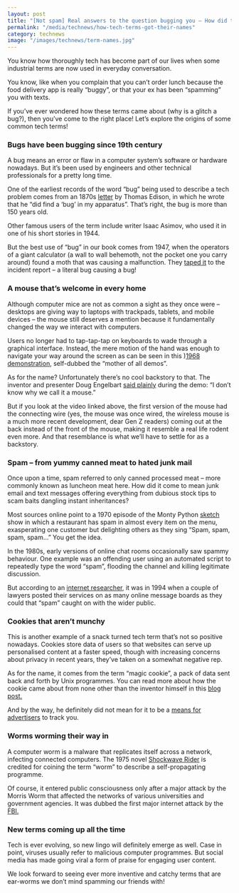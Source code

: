 ```yaml
---
layout: post
title: "[Not spam] Real answers to the question bugging you – How did tech terms get their names?"
permalink: "/media/technews/how-tech-terms-got-their-names"
category: technews
image: "/images/technews/term-names.jpg"
---
```


  
You know how thoroughly tech has become part of our lives when some industrial terms are now used in everyday conversation. 

You know, like when you complain that you can’t order lunch because the food delivery app is really “buggy”, or that your ex has been “spamming” you with texts. 

If you’ve ever wondered how these terms came about (why is a glitch a bug?), then you’ve come to the right place! Let’s explore the origins of some common tech terms!

### Bugs have been bugging since 19th century

A bug means an error or flaw in a computer system’s software or hardware nowadays. But it’s been used by engineers and other technical professionals for a pretty long time. 

One of the earliest records of the word “bug” being used to describe a tech problem comes from an 1870s [letter](https://www.atlasobscura.com/articles/who-coined-term-bug-thomas-edison) by Thomas Edison, in which he wrote that he “did find a ‘bug’ in my apparatus”. That’s right, the bug is more than 150 years old. 

Other famous users of the term include writer Isaac Asimov, who used it in one of his short stories in 1944. 

But the best use of “bug” in our book comes from 1947, when the operators of a giant calculator (a wall to wall behemoth, not the pocket one you carry around) found a moth that was causing a malfunction. They [taped it](https://commons.wikimedia.org/wiki/File:First_Computer_Bug,_1945.jpg) to the incident report – a literal bug causing a bug!

### A mouse that’s welcome in every home 

Although computer mice are not as common a sight as they once were – desktops are giving way to laptops with trackpads, tablets, and mobile devices – the mouse still deserves a mention because it fundamentally changed the way we interact with computers. 

Users no longer had to tap-tap-tap on keyboards to wade through a graphical interface. Instead, the mere motion of the hand was enough to navigate your way around the screen as can be seen in this )[1968 demonstration](https://youtu.be/B6rKUf9DWRI?t=43), self-dubbed the “mother of all demos”.

As for the name? Unfortunately there’s no cool backstory to that. The inventor and presenter Doug Engelbart [said plainly](https://www.scientificamerican.com/article/origins-computer-mouse/) during the demo: “I don’t know why we call it a mouse.” 

But if you look at the video linked above, the first version of the mouse had the connecting wire (yes, the mouse was once wired, the wireless mouse is a much more recent development, dear Gen Z readers) coming out at the back instead of the front of the mouse, making it resemble a real life rodent even more. And that resemblance is what we’ll have to settle for as a backstory. 

### Spam – from yummy canned meat to hated junk mail 

Once upon a time, spam referred to only canned processed meat – more commonly known as luncheon meat here. How did it come to mean junk email and text messages offering everything from dubious stock tips to scam baits dangling instant inheritances? 

Most sources online point to a 1970 episode of the Monty Python [sketch](https://en.wikipedia.org/wiki/Spamming#/media/File:Monty_Python_Live_02-07-14_13_04_42_(14598710791).jpg) show in which a restaurant has spam in almost every item on the menu, exasperating one customer but delighting others as they sing “Spam, spam, spam, spam…” You get the idea. 

In the 1980s, early versions of online chat rooms occasionally saw spammy behaviour. One example was an offending user using an automated script to repeatedly type the word “spam”, flooding the channel and killing legitimate discussion. 

But according to an [internet researcher](https://www.templetons.com/brad/spamterm.html), it was in 1994 when a couple of lawyers posted their services on as many online message boards as they could that “spam” caught on with the wider public. 

### Cookies that aren’t munchy

This is another example of a snack turned tech term that’s not so positive nowadays. Cookies store data of users so that websites can serve up personalised content at a faster speed, though with increasing concerns about privacy in recent years, they’ve taken on a somewhat negative rep. 

As for the name, it comes from the term “magic cookie”, a pack of data sent back and forth by Unix programmes. You can read more about how the cookie came about from none other than the inventor himself in this [blog post.](https://montulli.blogspot.com/2013/05/the-reasoning-behind-web-cookies.html) 

And by the way, he definitely did not mean for it to be a [means for advertisers](https://qz.com/2000350/the-inventor-of-the-digital-cookie-has-some-regrets/) to track you. 

### Worms worming their way in

A computer worm is a malware that replicates itself across a network, infecting connected computers. The 1975 novel [Shockwave Rider](https://en.wikipedia.org/wiki/The_Shockwave_Rider) is credited for coining the term “worm” to describe a self-propagating programme. 

Of course, it entered public consciousness only after a major attack by the Morris Worm that affected the networks of various universities and government agencies. It was dubbed the first major internet attack by the [FBI.](https://www.fbi.gov/news/stories/morris-worm-30-years-since-first-major-attack-on-internet-110218)  

### New terms coming up all the time 

Tech is ever evolving, so new lingo will definitely emerge as well. Case in point, viruses usually refer to malicious computer programmes. But social media has made going viral a form of praise for engaging user content. 

We look forward to seeing ever more inventive and catchy terms that are ear-worms we don’t mind spamming our friends with!

